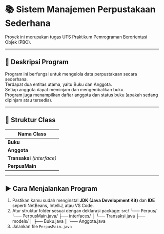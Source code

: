 # 📚 Sistem Manajemen Perpustakaan Sederhana
Proyek ini merupakan tugas UTS Praktikum Pemrograman Berorientasi Objek (PBO).  

---

## 🧾 Deskripsi Program
Program ini berfungsi untuk mengelola data perpustakaan secara sederhana.  
Terdapat dua entitas utama, yaitu Buku dan Anggota.  
Setiap anggota dapat meminjam dan mengembalikan buku.  
Program juga menampilkan daftar anggota dan status buku (apakah sedang dipinjam atau tersedia).

---

## 🧱 Struktur Class

| Nama Class |
|-------------|
| **Buku** | 
| **Anggota** | 
| **Transaksi** *(interface)* | 
| **PerpusMain** | 

---

## ▶️ Cara Menjalankan Program
1. Pastikan kamu sudah menginstal **JDK (Java Development Kit)** dan **IDE** seperti NetBeans, IntelliJ, atau VS Code.  
2. Atur struktur folder sesuai dengan deklarasi package:
src/ └── Perpus/ └── PerpusMain.java/ ├── interfaces/ │ └── Transaksi.java ├── models/ │ ├── Buku.java │ └── Anggota.java
3. Jalankan file `PerpusMain.java`
